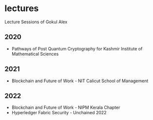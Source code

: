 # lectures
Lecture Sessions of Gokul Alex

## 2020
- Pathways of Post Quantum Cryptography for Kashmir Institute of Mathematical Sciences

## 2021
- Blockchain and Future of Work - NIT Calicut School of Management

## 2022
- Blockchain and Future of Work - NIPM Kerala Chapter
- Hyperledger Fabric Security - Unchained 2022
